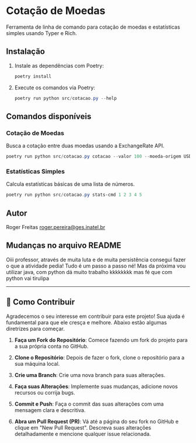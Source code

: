 # Cotação de Moedas 

Ferramenta de linha de comando para cotação de moedas e estatísticas simples usando Typer e Rich.

## Instalação

1. Instale as dependências com Poetry:
   ```powershell
   poetry install
   ```

2. Execute os comandos via Poetry:
   ```powershell
   poetry run python src/cotacao.py --help
   ```

## Comandos disponíveis

### Cotação de Moedas
Busca a cotação entre duas moedas usando a ExchangeRate API.

```powershell
poetry run python src/cotacao.py cotacao --valor 100 --moeda-origem USD --moeda-destino BRL
```

### Estatísticas Simples
Calcula estatísticas básicas de uma lista de números.

```powershell
poetry run python src/cotacao.py stats-cmd 1 2 3 4 5
```

## Autor
Roger Freitas <roger.pereira@ges.inatel.br>

## Mudanças no arquivo README
Oiii professor, através de muita luta e de muita persistência consegui fazer o que a atividade pedia!
Tudo é um passo a passo né!
Mas da próxima vou utilizar java, com python dá muito trabalho kkkkkkkk
mas fé que com python vai
tirulipa

---
## 🤝 Como Contribuir

Agradecemos o seu interesse em contribuir para este projeto! Sua ajuda é fundamental para que ele cresça e melhore. Abaixo estão algumas diretrizes para começar.

1.  **Faça um Fork do Repositório**: Comece fazendo um fork do projeto para a sua própria conta no GitHub.

2.  **Clone o Repositório**: Depois de fazer o fork, clone o repositório para a sua máquina local.


3.  **Crie uma Branch**: Crie uma nova branch para suas alterações.

4.  **Faça suas Alterações**: Implemente suas mudanças, adicione novos recursos ou corrija bugs.

5.  **Commit e Push**: Faça o commit das suas alterações com uma mensagem clara e descritiva.

6.  **Abra um Pull Request (PR)**: Vá até a página do seu fork no GitHub e clique em "New Pull Request". Descreva suas alterações detalhadamente e mencione qualquer issue relacionada.
